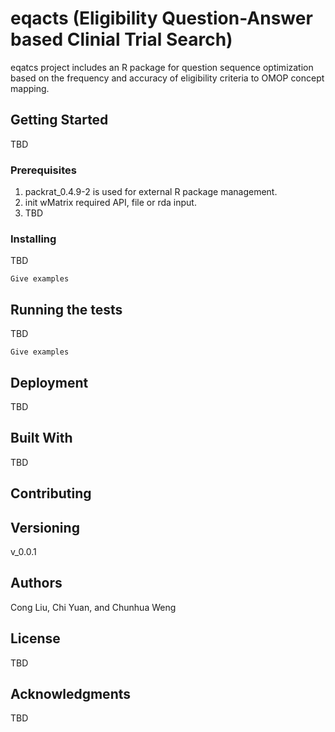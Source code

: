 # eqacts (Eligibility Question-Answer based Clinial Trial Search)
eqatcs project includes an R package for question sequence optimization based on the frequency and accuracy of eligibility criteria to OMOP concept mapping.

## Getting Started
TBD

### Prerequisites
1. packrat_0.4.9-2 is used for external R package management. 
2. init wMatrix required API, file or rda input.
3. TBD

### Installing
TBD
```
Give examples
```


## Running the tests
TBD
```
Give examples
```

## Deployment
TBD

## Built With
TBD

## Contributing

## Versioning
v_0.0.1

## Authors
Cong Liu, Chi Yuan, and Chunhua Weng

## License
TBD

## Acknowledgments
TBD




